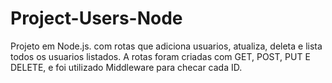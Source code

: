 # Project-Users-Node

Projeto em Node.js. com rotas que adiciona usuarios, atualiza, deleta e lista todos os usuarios listados.
A rotas foram criadas com GET, POST, PUT E DELETE, e foi utilizado Middleware  para checar cada ID.
